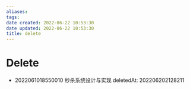 ```yaml
---
aliases: 
tags: 
date created: 2022-06-22 10:53:30
date updated: 2022-06-22 10:53:30
title: delete
---
```


# Delete

- 2022061018550010 秒杀系统设计与实现 deletedAt: 202206202128211
